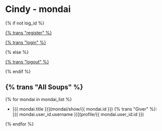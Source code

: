 Cindy - mondai
==============
{% if not log_id %}

[{% trans "register" %}](users/add)

[{% trans "login" %}](users/login)

{% else %}

[{% trans "logout" %}](users/logout)

{% endif %}

{% trans "All Soups" %}
-----------------------

{% for mondai in mondai_list %}

- [{{ mondai.title }}](mondai/show/{{ mondai.id }})
    {% trans "Giver" %}: [{{ mondai.user_id.username }}](profile/{{ mondai.user_id.id }})

{% endfor %}
